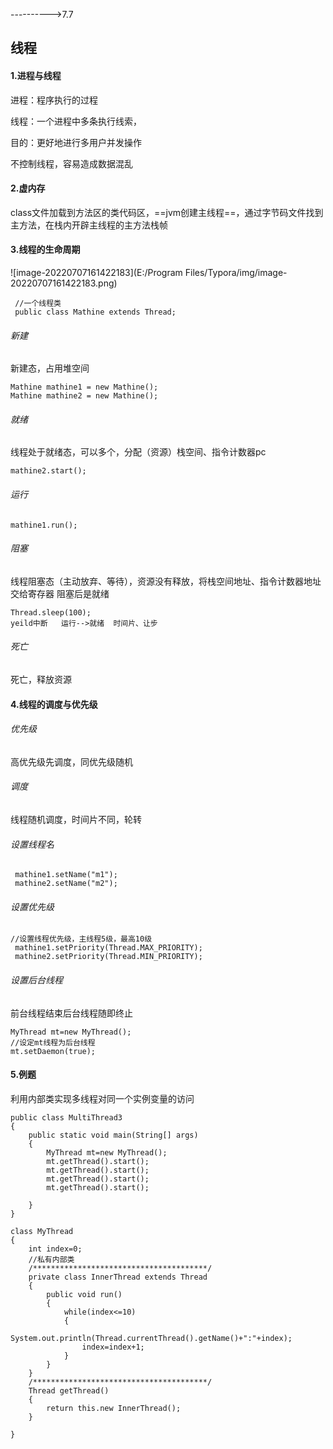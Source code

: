 ---------->7.7

## 线程

#### 1.进程与线程

进程：程序执行的过程

线程：一个进程中多条执行线索，

目的：更好地进行多用户并发操作

不控制线程，容易造成数据混乱

#### 2.虚内存

class文件加载到方法区的类代码区，==jvm创建主线程==，通过字节码文件找到主方法，在栈内开辟主线程的主方法栈帧

#### 3.线程的生命周期

![image-20220707161422183](E:/Program Files/Typora/img/image-20220707161422183.png)

~~~
 //一个线程类
 public class Mathine extends Thread;
~~~

###### 新建

新建态，占用堆空间

~~~
Mathine mathine1 = new Mathine();
Mathine mathine2 = new Mathine();
~~~

###### 就绪

线程处于就绪态，可以多个，分配（资源）栈空间、指令计数器pc

~~~
mathine2.start();
~~~

###### 运行

~~~
mathine1.run();
~~~

###### 阻塞

线程阻塞态（主动放弃、等待），资源没有释放，将栈空间地址、指令计数器地址交给寄存器
阻塞后是就绪

~~~
Thread.sleep(100);
yeild中断   运行-->就绪  时间片、让步
~~~

###### 死亡

死亡，释放资源

#### 4.线程的调度与优先级

###### 优先级

高优先级先调度，同优先级随机

###### 调度

线程随机调度，时间片不同，轮转

###### 设置线程名

~~~
 mathine1.setName("m1");
 mathine2.setName("m2");
~~~

###### 设置优先级

~~~
//设置线程优先级，主线程5级，最高10级
 mathine1.setPriority(Thread.MAX_PRIORITY);
 mathine2.setPriority(Thread.MIN_PRIORITY);
~~~

###### 设置后台线程

前台线程结束后台线程随即终止

~~~
MyThread mt=new MyThread();
//设定mt线程为后台线程
mt.setDaemon(true);
~~~

#### 5.例题

利用内部类实现多线程对同一个实例变量的访问

~~~
public class MultiThread3
{
	public static void main(String[] args)
	{
		MyThread mt=new MyThread();
		mt.getThread().start();
		mt.getThread().start();
		mt.getThread().start();
		mt.getThread().start();
		 
	}
}

class MyThread  
{
	int index=0;
	//私有内部类
	/***************************************/
	private class InnerThread extends Thread
	{
		public void run()
		{
			while(index<=10)
			{   
				System.out.println(Thread.currentThread().getName()+":"+index);
			    index=index+1;
			}
		}
	}
	/***************************************/
	Thread getThread()
	{
		return this.new InnerThread();
	}
	 
}
~~~


